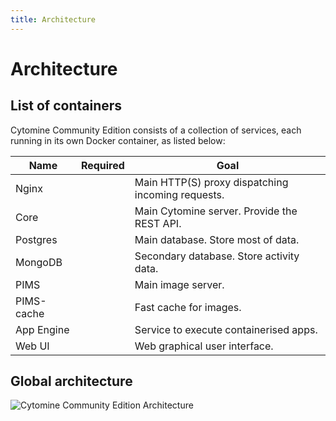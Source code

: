 ```yaml
---
title: Architecture
---
```


# Architecture

## List of containers

Cytomine Community Edition consists of a collection of services, each running in its own Docker container, as listed below:

| Name       |                     Required                      | Goal                                               |
| ---------- | :-----------------------------------------------: | -------------------------------------------------- |
| Nginx      | <Badge text="Yes" type="tip" vertical="middle"/>  | Main HTTP(S) proxy dispatching incoming requests.  |
| Core       | <Badge text="Yes" type="tip" vertical="middle"/>  | Main Cytomine server. Provide the REST API.        |
| Postgres   | <Badge text="Yes" type="tip" vertical="middle"/>  | Main database. Store most of data.                 |
| MongoDB    | <Badge text="Yes" type="tip" vertical="middle"/>  | Secondary database. Store activity data.           |
| PIMS       | <Badge text="Yes" type="tip" vertical="middle"/>  | Main image server.                                 |
| PIMS-cache | <Badge text="Yes" type="tip" vertical="middle"/>  | Fast cache for images.                             |
| App Engine | <Badge text="No" type="error" vertical="middle"/> | Service to execute containerised apps.             |
| Web UI     | <Badge text="No" type="error" vertical="middle"/> | Web graphical user interface.                      |

## Global architecture

![Cytomine Community Edition Architecture](/images/admin-guide/ce/ce-2025-1-overview.svg)
